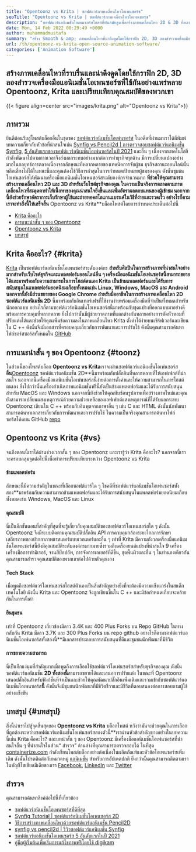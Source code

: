 ```yaml
---
title: "Opentoonz vs Krita | ซอฟต์แวร์ภาพเคลื่อนไหวโอเพนซอร์ซ" 
seoTitle: "Opentoonz vs Krita | ซอฟต์แวร์ภาพเคลื่อนไหวโอเพนซอร์ซ" 
description: "ซอฟต์แวร์แอนิเมชั่นโอเพนซอร์ซโฮสต์ที่ทันสมัยสูงเพื่อสร้างภาพเคลื่อนไหว 2D & 3D ที่หลากหลาย โพสต์บล็อกนี้เกี่ยวกับการเปรียบเทียบ Opentoonz vs Krita" 
date: Mon, 14 Feb 2022 08:29:49 +0000
author: muhammadmustafa
summary: "สร้าง Smooth & amp; ภาพเคลื่อนไหวที่น่าดึงดูดโดยใช้กราฟิก 2D, 3D ลองสำรวจเครื่องมือแอนิเมชั่นโอเพนซอร์ซที่ใช้กันอย่างแพร่หลาย Opentoonz, Krita และเปรียบเทียบคุณสมบัติของพวกเขา" 
url: /th/opentoonz-vs-krita-open-source-animation-software/
categories: ['Animation Software']
---
```


## สร้างภาพเคลื่อนไหวที่ราบรื่นและน่าดึงดูดโดยใช้กราฟิก 2D, 3D ลองสำรวจเครื่องมือแอนิเมชั่นโอเพนซอร์ซที่ใช้กันอย่างแพร่หลาย Opentoonz, Krita และเปรียบเทียบคุณสมบัติของพวกเขา

{{< figure align=center src="images/krita.png" alt="Opentoonz vs Krita">}}


## ภาพรวม
ยินดีต้อนรับสู่โพสต์บล็อกอื่นในชุดของ [ซอฟต์แวร์อนิเมชั่นโอเพ่นซอร์ส][1] ในอดีตที่ผ่านมาเราได้ตีพิมพ์บทความเกี่ยวกับหัวข้อที่น่าสนใจเช่น [Synfig vs Pencil2d | การตรวจสอบซอฟต์แวร์แอนิเมชั่น Synfig][2], [5 อันดับแรกของซอฟต์แวร์อนิเมชั่นโอเพ่นซอร์สในปี 2021][3] และอื่น ๆ เนื่องจากเทคโนโลยีกำลังพัฒนาไปตามกาลเวลาจึงส่งผลกระทบอย่างมากต่อการทำธุรกิจทุกด้าน มีการเปลี่ยนแปลงอย่างมากในกลยุทธ์การตลาดเนื่องจากลักษณะที่หลากหลายของเทคนิคการจับผู้ชม ธุรกิจสถานะออนไลน์นั้นหลีกเลี่ยงไม่ได้ในขณะนี้และคุณต้องใช้วิธีการล่าสุดในการกำหนดเป้าหมายผู้ชมของคุณ
ดังนั้นชุมชนโอเพ่นซอร์สได้พัฒนาเครื่องมือแอนิเมชั่นโอเพนซอร์สระดับองค์กรจำนวนมาก **ที่ช่วยให้คุณสามารถสร้างภาพเคลื่อนไหว 2D และ 3D สำหรับเว็บไซต์ธุรกิจของคุณ ในความเป็นจริงการตลาดตามภาพเคลื่อนไหวที่สะดุดตาทำให้เนื้อหาของคุณน่าสนใจยิ่งขึ้นและเพิ่มอัตราผลตอบแทนของผู้เข้าชม นอกจากนี้ยังช่วยรักษาอัตราการเก็บรักษาผู้ใช้และถ่ายทอดสโลแกนแบรนด์ในวิธีที่ง่ายและรวดเร็ว อย่างไรก็ตามเราจะทำสิ่งนี้ให้เสร็จสิ้น** Opentoonz vs Krita**บล็อกโพสต์โดยการกำหนดประเด็นต่อไปนี้
  * [Krita คืออะไร][4]
  * [การแนะนำสั้น ๆ ของ Opentoonz][5]
  * [Opentoonz vs Krita][6]
  * [บทสรุป][7]

## Krita คืออะไร? {#krita}

[Krita][8] เป็นซอฟต์แวร์แอนิเมชั่นโอเพนซอร์สระดับองค์กร **สำหรับศิลปินในการสร้างภาพที่น่าสนใจอย่างมากสำหรับเว็บไซต์ธุรกิจและแพลตฟอร์มออนไลน์อื่น ๆ เครื่องมือแอนิเมชั่นโอเพ่นซอร์สนี้สามารถขยายได้และมาพร้อมกับความสามารถในการโฮสต์ตนเอง Krita เป็นข้ามแพลตฟอร์มและได้รับการสนับสนุนในแพลตฟอร์มยอดนิยมเกือบทั้งหมดเช่น Linux, Windows, MacOS และ Android นอกจากนี้ยังมีส่วนขยายของ Google Chrome สำหรับมืออาชีพในการสร้างภาพเคลื่อนไหว 2D ซอฟต์แวร์แอนิเมชั่น 2D** นี้มาพร้อมกับอินเทอร์เฟซที่ใช้งานง่ายพร้อมเครื่องมือที่จำเป็นทั้งหมดสำหรับนักออกแบบ
อย่างไรก็ตามซอฟต์แวร์อนิเมชั่นโอเพนซอร์สนี้มาพร้อมกับชุดแปรงที่ออกแบบมาอย่างดีพร้อมการควบคุมที่หลากหลาย ยิ่งไปกว่านั้นมีผู้ช่วยวาดภาพที่แตกต่างกันหลายอย่างการตัดหัวหอมที่ปรับแต่งได้และช่วยให้คุณเพิ่มข้อความลงในภาพเคลื่อนไหว Krita ตั้งค่าได้ง่ายบนเซิร์ฟเวอร์และเขียนใน C ++ ดังนั้นจึงมีเอกสารที่ครอบคลุมเกี่ยวกับการพัฒนาและการปรับใช้ ดังนั้นคุณสามารถค้นหาไฟล์ซอร์สซอร์สทั้งหมดใน [GitHub][9]

## การแนะนำสั้น ๆ ของ Opentoonz {#toonz}

ในส่วนนี้ของโพสต์บล็อก **Opentoonz vs Krita**เราจะผ่านซอฟต์แวร์แอนิเมชั่นโอเพ่นซอร์ส**อื่น**[Opentoonz][10] ซอฟต์แวร์แอนิเมชั่น 2D**นี้มาพร้อมกับปลั๊กอินที่หลากหลายที่ให้เอฟเฟกต์ที่น่าสนใจ นอกจากนี้เครื่องมือแอนิเมชั่นโอเพ่นซอร์สนี้ง่ายต่อการตั้งค่าและให้ความสามารถในการโฮสต์ตนเอง ยิ่งไปกว่านั้นเครื่องกำเนิดภาพแอนิเมชั่นฟรีนี้ยังเป็นข้ามแพลตฟอร์มและได้รับการสนับสนุนสำหรับ MacOS และ Windows นอกจากนี้ยังช่วยให้คุณทับซ้อนรูปภาพเพื่อสร้างภาพใหม่และคุณยังสามารถเปลี่ยนแสงเหตุการณ์ด้วยความช่วยเหลือของเอฟเฟกต์แสงเหตุการณ์ที่ได้รับผลกระทบ
Opentoonz เขียนใน C ++ พร้อมกับอินพุตจากภาษาอื่น ๆ เช่น C และ HTML ดังนั้นนักพัฒนาสามารถค้นหาเอกสารเกี่ยวกับการพัฒนาและการปรับใช้ ในความเป็นจริงคุณสามารถค้นหาไฟล์ซอร์สโค้ดบน GitHub [repo][11]

## Opentoonz vs Krita {#vs}

จนถึงตอนนี้เราได้ผ่านช่วงเวลาสั้น ๆ ของ Opentoonz และเรารู้ว่า Krita คืออะไร? นอกจากนี้เราจะครอบคลุมจุดต่อไปนี้เพื่อทำการเปรียบเทียบระหว่าง Opentoonz vs Krita

#### ข้ามแพลตฟอร์ม
ลักษณะนี้มีความสำคัญในขณะที่เลือกซอฟต์แวร์ใด ๆ โชคดีที่ซอฟต์แวร์แอนิเมชั่นโอเพ่นซอร์สทั้งสอง**มาพร้อมกับความสามารถข้ามแพลตฟอร์มและได้รับการสนับสนุนในแพลตฟอร์มยอดนิยมเกือบทั้งหมดเช่น Windows, MacOS และ Linux

#### คุณสมบัติ
นี่เป็นอีกขั้นตอนที่สำคัญที่สุดที่จะรู้เกี่ยวกับคุณสมบัติของซอฟต์แวร์โอเพนซอร์สใด ๆ ดังนั้น Opentoonz จึงมีระบบติดตามคุณสมบัติปลั๊กอิน API การควบคุมกล้องระยะไกลการรักษาเสถียรภาพของปากกาภาพแรสเตอร์แบบเวกเตอร์และอื่น ๆ เท่าที่ Krita มีความกังวลเครื่องมือแอนิเมชั่นโอเพนซอร์สนี้ยังมีคุณสมบัติระดับองค์กรมากมายซึ่งรวมถึงเครื่องยนต์แปรงที่น่าสนใจ 9 เครื่องเครื่องมือการทำมิเรอร์, จานสีป๊อปอัพ, การจัดการเลเยอร์ที่ดีขึ้น, ชุดพื้นผิวและอื่น ๆ ในทำนองเดียวกันคุณสามารถสำรวจคุณสมบัติของพวกเขาต่อไปด้วยตัวคุณเอง

#### Tech Stack
เมื่อพูดถึงซอฟต์แวร์โอเพ่นซอร์สโฮสต์ตัวเองเป็นสิ่งสำคัญอย่างยิ่งที่จะต้องมีความแข็งแกร่งในสแต็กเทคโนโลยี ดังนั้น Krita และ Opentoonz จึงถูกเขียนขึ้นใน C ++ และมีข้อกำหนดเกือบจะคล้ายกันในการตั้งค่า

#### ยืนชุมชน
เท่าที่ Opentoonz เกี่ยวข้องมีดาว 3.4K และ 400 Plus Forks บน Repo GitHub ในทางกลับกัน Krita มีดาว 3.7K และ 300 Plus Forks บน repo github อย่างไรก็ตามซอฟต์แวร์แอนิเมชั่นโอเพ่นซอร์สทั้งสองนี้**มีเอกสารประกอบการสนับสนุนที่ดีและชุมชนนักพัฒนาที่มีชีวิต

#### การขยายความสามารถ
นี่เป็นอีกแง่มุมที่สำคัญมากเมื่อพูดถึงการเลือกใช้ซอฟต์แวร์โอเพ่นซอร์สสำหรับธุรกิจของคุณ ดังนั้นซอฟต์แวร์แอนิเมชั่น **2D ทั้งสองนี้**สามารถขยายได้และเสนอการปรับแต่ง ในขณะที่ Opentoonz เสนอปลั๊กอินสำหรับฟังก์ชั่นที่จำเป็นและช่วยให้คุณพัฒนาปลั๊กอินเพิ่มเติมและรวมเข้ากับซอฟต์แวร์แอนิเมชั่นโอเพนซอร์ส**นี้** ดังนั้นจึงมีชุมชนนักพัฒนาที่มีชีวิตชีวาและมีชีวิตที่ตอบสนองต่อการสอบถามผู้ใช้อย่างแข็งขัน

## บทสรุป {#บทสรุป}

สิ่งนี้นำเราไปสู่จุดสิ้นสุดของ **Opentoonz vs Krita** บล็อกโพสต์ หวังว่ามันจะช่วยคุณในการเลือกที่ถูกต้องระหว่างซอฟต์แวร์แอนิเมชั่นโอเพ่นซอร์สสองตัวนี้**เราผ่านหัวข้อสำคัญบางอย่างในบทความนี้เช่น Krita คืออะไร? และบทนำสั้น ๆ ของ Opentoonz มีเครื่องมือแอนิเมชันโอเพ่นซอร์สที่น่าสนใจอื่น ๆ ที่น่าสนใจในส่วน“ สำรวจ” ด้านล่างที่คุณสามารถตรวจสอบได้
ในที่สุด [containerize.com][12] กำลังเขียนโพสต์บล็อกอย่างต่อเนื่องในผลิตภัณฑ์และหัวข้อโอเพนซอร์ซเพิ่มเติม ดังนั้นโปรดติดต่อกับหมวดหมู่ [แอนิเมชั่น][13] สำหรับการอัปเดตปกติ ยิ่งกว่านั้นคุณสามารถติดตามเราในบัญชีโซเชียลมีเดียของเรา [Facebook][14], [LinkedIn][15] และ [Twitter][16]

## สำรวจ
คุณสามารถค้นหาลิงค์ต่อไปนี้ที่เกี่ยวข้อง
  * [ซอฟต์แวร์อนิเมชั่นโอเพนซอร์สที่ดีที่สุด][13]
  * [Synfig Tutorial | ซอฟต์แวร์อนิเมชั่นโอเพนซอร์ส 2D][17]
  * [วิธีการสร้างภาพเคลื่อนไหวด้วยซอฟต์แวร์แอนิเมชั่น Pencil2D][18]
  * [synfig vs pencil2d | รีวิวซอฟต์แวร์แอนิเมชั่น Synfig][2]
  * [ซอฟต์แวร์แอนิเมชั่นโอเพนซอร์ส 5 อันดับแรกในปี 2021][3]
  * [คู่มือผู้เริ่มต้นเพื่อเริ่มการแก้ไขภาพฟรีโดยใช้ digikam][19]



[1]: https://blog.containerize.com/category/animation-software/
[2]: https://blog.containerize.com/animation-software/synfig-vs-pencil2d-animation-software-synfig-review/
[3]: https://blog.containerize.com/animation-software/top-5-open-source-animation-software-in-2021/
[4]: #krita
[5]: #toonz
[6]: #vs
[7]: #Conclusion
[8]: https://products.containerize.com/animation-software/krita/
[9]: https://github.com/KDE/krita
[10]: https://products.containerize.com/animation-software/opentoonz/
[11]: https://github.com/opentoonz/opentoonz
[12]: https://www.containerize.com/
[13]: https://products.containerize.com/animation-software/
[14]: https://web.facebook.com/containerize
[15]: https://www.linkedin.com/company/containerize/
[16]: https://twitter.com/containerize_co
[17]: https://blog.containerize.com/animation-software/synfig-tutorial-an-open-source-2d-animation-software/
[18]: https://blog.containerize.com/animation-software/how-to-create-animations-with-pencil2d-animation-software/
[19]: https://blog.containerize.com/animation-software/beginners-guide-to-start-free-image-editing-using-digikam/
